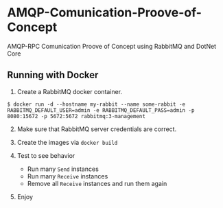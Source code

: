 # AMQP-Comunication-Proove-of-Concept
AMQP-RPC Comunication Proove of Concept using RabbitMQ and DotNet Core

## Running with Docker
1. Create a RabbitMQ docker container.

`$ docker run -d --hostname my-rabbit --name some-rabbit -e RABBITMQ_DEFAULT_USER=admin -e RABBITMQ_DEFAULT_PASS=admin -p 8080:15672 -p 5672:5672 rabbitmq:3-management`

2. Make sure that RabbitMQ server credentials are correct.

3. Create the images via `docker build`

4. Test to see behavior

    - Run many `Send` instances
    - Run many `Receive` instances
    - Remove all `Receive` instances and run them again

5. Enjoy
